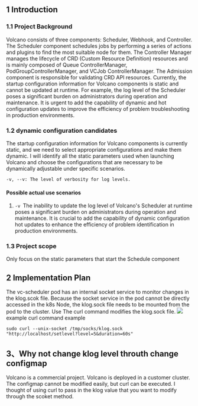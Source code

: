 ## 1 Introduction

### 1.1 Project Background

Volcano consists of three components: Scheduler, Webhook, and Controller. The Scheduler component schedules jobs by performing a series of actions and plugins to find the most suitable node for them. The Controller Manager manages the lifecycle of CRD (Custom Resource Definition) resources and is mainly composed of Queue ControllerManager, PodGroupControllerManager, and VCJob ControllerManager. The Admission component is responsible for validating CRD API resources.
Currently, the startup configuration information for Volcano components is static and cannot be updated at runtime. For example, the log level of the Scheduler poses a significant burden on administrators during operation and maintenance. It is urgent to add the capability of dynamic and hot configuration updates to improve the efficiency of problem troubleshooting in production environments.

### 1.2 dynamic configuration candidates

The startup configuration information for Volcano components is currently static, and we need to select appropriate configurations and make them dynamic. I will identify all the static parameters used when launching Volcano and choose the configurations that are necessary to be dynamically adjustable under specific scenarios.

```
-v, --v: The level of verbosity for log levels.
```

#### Possible actual use scenarios

1. `-v `The inability to update the log level of Volcano's Scheduler at runtime poses a significant burden on administrators during operation and maintenance. It is crucial to add the capability of dynamic configuration hot updates to enhance the efficiency of problem identification in production environments.

### 1.3 Project scope

Only focus on the static parameters that start the Schedule component

## 2 Implementation Plan

The vc-scheduler pod has an internal socket service to monitor changes in the klog.scok file. Because the socket service in the pod cannot be directly accessed in the k8s Node, the klog.sock file needs to be mounted from the pod to the cluster. Use The curl command modifies the klog.sock file.
[![](https://camo.githubusercontent.com/a5a8fabc657ba344e04992e0844d634dca711dae88954c0a80df6edf38eeeb3e/68747470733a2f2f702e697069632e7669702f3178343533372e706e67#from=url&id=gptPv&originHeight=720&originWidth=1074&originalType=binary&ratio=2&rotation=0&showTitle=false&status=done&style=none&title=)](https://camo.githubusercontent.com/a5a8fabc657ba344e04992e0844d634dca711dae88954c0a80df6edf38eeeb3e/68747470733a2f2f702e697069632e7669702f3178343533372e706e67)
example curl command example

```
sudo curl --unix-socket /tmp/socks/klog.sock "http://localhost/setlevel?level=5&duration=60s"
```

## 3、Why not change klog level throuth change configmap
Volcano is a commercial project. Volcano is deployed in a customer cluster. The configmap cannot be modified easily, but curl can be executed. I thought of using curl to pass in the klog value that you want to modify through the scoket method.